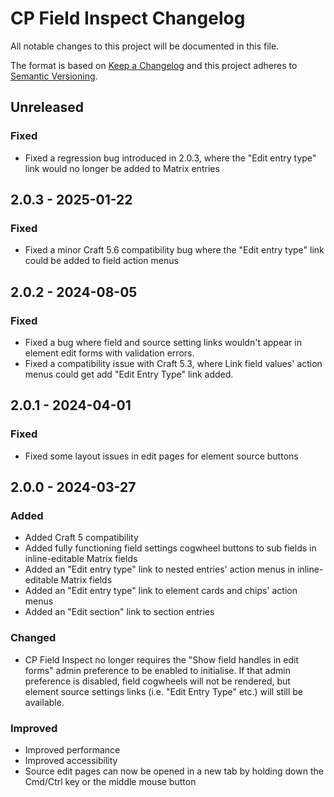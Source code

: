 # CP Field Inspect Changelog

All notable changes to this project will be documented in this file.

The format is based on [Keep a Changelog](http://keepachangelog.com/) and this project adheres to [Semantic Versioning](http://semver.org/).

## Unreleased
### Fixed
- Fixed a regression bug introduced in 2.0.3, where the "Edit entry type" link would no longer be added to Matrix entries   

## 2.0.3 - 2025-01-22
### Fixed
- Fixed a minor Craft 5.6 compatibility bug where the "Edit entry type" link could be added to field action menus 

## 2.0.2 - 2024-08-05
### Fixed
- Fixed a bug where field and source setting links wouldn't appear in element edit forms with validation errors.  
- Fixed a compatibility issue with Craft 5.3, where Link field values' action menus could get add "Edit Entry Type" link added.  

## 2.0.1 - 2024-04-01
### Fixed
- Fixed some layout issues in edit pages for element source buttons  

## 2.0.0 - 2024-03-27  
### Added
- Added Craft 5 compatibility
- Added fully functioning field settings cogwheel buttons to sub fields in inline-editable Matrix fields  
- Added an "Edit entry type" link to nested entries' action menus in inline-editable Matrix fields
- Added an "Edit entry type" link to element cards and chips' action menus
- Added an "Edit section" link to section entries

### Changed
- CP Field Inspect no longer requires the "Show field handles in edit forms" admin preference to be enabled to initialise. If that admin preference is disabled, field cogwheels will not be rendered, but element source settings links (i.e. "Edit Entry Type" etc.) will still be available.  

### Improved
- Improved performance
- Improved accessibility
- Source edit pages can now be opened in a new tab by holding down the Cmd/Ctrl key or the middle mouse button
